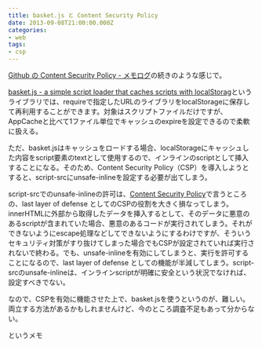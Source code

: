 ```yaml
---
title: basket.js と Content Security Policy
date: 2013-09-08T21:00:00.000Z
categories:
- web
tags:
- csp
---
```

[Github の Content Security Policy - メモログ](http://memolog.org/2013/09/github_content_security_policy.php)の続きのような感じで。

<!-- more -->

[basket.js - a simple script loader that caches scripts with localStorag](http://addyosmani.github.io/basket.js/)というライブラリでは、requireで指定したURLのライブラリをlocalStorageに保存して再利用することができます。対象はスクリプトファイルだけですが、AppCacheと比べて1ファイル単位でキャッシュのexpireを設定できるので柔軟に扱える。

ただ、basket.jsはキャッシュをロードする場合、localStorageにキャッシュした内容をscript要素のtextとして使用するので、インラインのscriptとして挿入することになる。そのため、Content Security Policy（CSP）を導入しようとすると、script-srcにunsafe-inlineを設定する必要が出てしまう。

script-srcでのunsafe-inlineの許可は、[Content Security Policy](https://github.com/blog/1477-content-security-policy)で言うところの、last layer of defense としてのCSPの役割を大きく損なってしまう。innerHTMLに外部から取得したデータを挿入するとして、そのデータに悪意のあるscriptが含まれていた場合、悪意のあるコードが実行されてしまう。それができないようにescape処理などしてできないようにするわけですが、そういうセキュリティ対策がすり抜けてしまった場合でもCSPが設定されていれば実行されないで終わる。でも、unsafe-inlineを有効にしてしまうと、実行を許可することになるので、last layer of defense としての機能が半減してしまう。script-srcのunsafe-inlineは、インラインscriptが明確に安全という状況でなければ、設定すべきでない。

なので、CSPを有効に機能させた上で、basket.jsを使うというのが、難しい。両立する方法があるかもしれませんけど、今のところ調査不足もあって分からない。

というメモ
